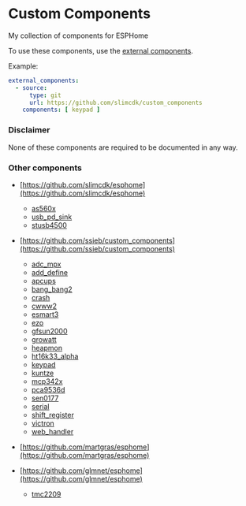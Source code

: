 # Custom Components
My collection of components for ESPHome

To use these components, use the [external components](https://esphome.io/components/external_components.html).

Example:
```yaml
external_components:
  - source:
      type: git
      url: https://github.com/slimcdk/custom_components
    components: [ keypad ]
```



### Disclaimer
None of these components are required to be documented in any way.


### Other components
- [https://github.com/slimcdk/esphome](https://github.com/slimcdk/esphome)
  - [as560x](https://github.com/slimcdk/esphome/tree/as560x-support/esphome/components/as560x)
  - [usb_pd_sink](https://github.com/slimcdk/esphome/tree/usb-pd-support/esphome/components/usb_pd_sink)
  - [stusb4500](https://github.com/slimcdk/esphome/tree/stusb4500-support/esphome/components/stusb4500)

- [https://github.com/ssieb/custom_components](https://github.com/ssieb/custom_components)
  - [adc_mpx](https://github.com/ssieb/custom_components/tree/master/adc_mpx)
  - [add_define](https://github.com/ssieb/custom_components/tree/master/add_define)
  - [apcups](https://github.com/ssieb/custom_components/tree/master/apcups)
  - [bang_bang2](https://github.com/ssieb/custom_components/tree/master/bang_bang2)
  - [crash](https://github.com/ssieb/custom_components/tree/master/crash)
  - [cwww2](https://github.com/ssieb/custom_components/tree/master/cwww2)
  - [esmart3](https://github.com/ssieb/custom_components/tree/master/esmart3)
  - [ezo](https://github.com/ssieb/custom_components/tree/master/ezo)
  - [gfsun2000](https://github.com/ssieb/custom_components/tree/master/gfsun2000)
  - [growatt](https://github.com/ssieb/custom_components/tree/master/growatt)
  - [heapmon](https://github.com/ssieb/custom_components/tree/master/heapmon)
  - [ht16k33_alpha](https://github.com/ssieb/custom_components/tree/master/ht16k33_alpha)
  - [keypad](https://github.com/ssieb/custom_components/tree/master/keypad)
  - [kuntze](https://github.com/ssieb/custom_components/tree/master/kuntze)
  - [mcp342x](https://github.com/ssieb/custom_components/tree/master/mcp342x)
  - [pca9536d](https://github.com/ssieb/custom_components/tree/master/pca9536d)
  - [sen0177](https://github.com/ssieb/custom_components/tree/master/sen0177)
  - [serial](https://github.com/ssieb/custom_components/tree/master/serial)
  - [shift_register](https://github.com/ssieb/custom_components/tree/master/shift_register)
  - [victron](https://github.com/ssieb/custom_components/tree/master/victron)
  - [web_handler](https://github.com/ssieb/custom_components/tree/master/web_handler)

- [https://github.com/martgras/esphome](https://github.com/martgras/esphome)
- [https://github.com/glmnet/esphome](https://github.com/glmnet/esphome)
  - [tmc2209 ](https://github.com/glmnet/esphome/tree/stepper-tmc2209/esphome/components/tmc2209)
